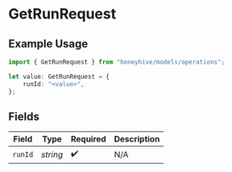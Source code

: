 # GetRunRequest

## Example Usage

```typescript
import { GetRunRequest } from "honeyhive/models/operations";

let value: GetRunRequest = {
    runId: "<value>",
};
```

## Fields

| Field              | Type               | Required           | Description        |
| ------------------ | ------------------ | ------------------ | ------------------ |
| `runId`            | *string*           | :heavy_check_mark: | N/A                |